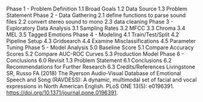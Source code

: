 Phase 1 - Problem Definition
1.1 Broad Goals
1.2 Data Source
1.3 Problem Statement
Phase 2 - Data Gathering
2.1 define functions to parse sound files
2.2 convert stereo sound to mono
2.3 data cleaning
Phase 3 - Exploratory Data Analysis
3.1 Sampling Rates
3.2 MFCC
3.3 Chroma
3.4 MEL
3.5 Tagged Emotions
Phase 4 - Modeling
4.1 Train/Test/Split
4.2 Pipeline Setup
4.3 Gridsearch
4.4 Examine Misclassifications
4.5 Parameter Tuning
Phase 5 - Model Analysis
5.0 Baseline Score 
5.1 Compare Accuracy Scores
5.2 Compare AUC-ROC Curves
5.3 Production Model
Phase 6 - Conclusions
6.0 Revisit 1.3 Problem Statement 
6.1 Conclusions
6.2 Recommendations for Further Research
6.3 Credits/References
    Livingstone SR, Russo FA (2018) The Ryerson Audio-Visual Database of Emotional Speech and Song (RAVDESS): A dynamic, multimodal set of facial and vocal expressions in North American English. PLoS ONE 13(5): e0196391. https://doi.org/10.1371/journal.pone.0196391.